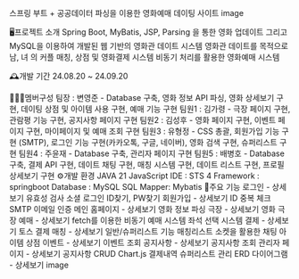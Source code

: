 스프링 부트 + 공공데이터 파싱을 이용한 영화예매 데이팅 사이트 image

🖥️프로젝트 소개
Spring Boot, MyBatis, JSP, Parsing 을 통한 영화 업데이트 그리고 MySQL을 이용하여 개발된 웹 기반의 영화관 데이트 시스템 영화관 데이트를 목적으로 남, 녀 의 커플 매칭, 상점 및 영화결제 시스템 비동기 처리를 활용한 영화예매 시스템

🕰️개발 기간
24.08.20 ~ 24.09.20

🧑‍🤝‍🧑멤버구성
팀장 : 변영준 - Database 구축, 영화 정보 API 파싱, 영화 상세보기 구현, 데이팅 상점 및 아이템 사용 구현, 예매 기능 구현
팀원1 : 김가령 - 극장 페이지 구현, 관람평 기능 구현, 공지사항 페이지 구현
팀원2 : 김성후 - 영화 페이지 구현, 이벤트 페이지 구현, 마이페이지 및 예매 조회 구현
팀원3 : 유형정 - CSS 총괄, 회원가입 기능 구현 (SMTP), 로그인 기능 구현(카카오톡, 구글, 네이버), 영화 검색 구현, 슈퍼리스트 구현
팀원4 : 주윤재 - Database 구축, 관리자 페이지 구현
팀원5 : 배병호 - Database 구축, 결제 API 구현, 데이트 채팅 구현, 매칭 시스템 구현, 데이트 리스트 구현, 프로필 상세보기 구현
⚙️개발 환경
JAVA 21
JavaScript
IDE : STS 4
Framework : springboot
Database : MySQL
SQL Mapper: Mybatis
📌주요 기능
로그인 - 상세보기
유효성 검사
소셜 로그인
ID찾기, PW찾기
회원가입 - 상세보기
ID 중복 체크
SMTP 이메일 인증
메인 홈페이지 - 상세보기
영화 정보 파싱
극장 - 상세보기
영화 극장
예매 - 상세보기
fetch를 이용한 비동기 예매 시스템
좌석 선택 시스템
결제 - 상세보기
토스 결제
매칭 - 상세보기
일반/슈퍼리스트 기능
매칭리스트
소켓을 활용한 채팅
아이템 상점
이벤트 - 상세보기
이벤트 조회
공지사항 - 상세보기
공지사항 조회
관리자 페이지 - 상세보기
공지사항 CRUD
Chart.js
결제내역
슈퍼리스트 관리
ERD 다이어그램 - 상세보기
image
